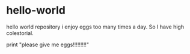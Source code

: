 # hello-world
hello world repository
i enjoy eggs too many times a day. So I have high colestorial. 

print "please give me eggs!!!!!!!!!"